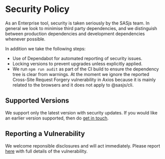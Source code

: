 # Security Policy

As an Enterprise tool, security is taken seriously by the SASjs team. In general we look to minimise third party dependencies, and we distinguish between production dependencies and development dependencies whenever possible.

In addition we take the following steps:

- Use of Dependabot for automated reporting of security issues.
- Locking versions to prevent upgrades unless explicitly applied.
- We run `npm run audit` as part of the CI build to ensure the dependency tree is clear from warnings. At the moment we ignore the reported Cross-Site Request Forgery vulnerability in Axios because it is mainly related to the browsers and it does not apply to @sasjs/cli.

## Supported Versions

We support only the latest version with security updates. If you would like an earlier version supported, then do [get in touch](https://sasapps.io/contact-us).

## Reporting a Vulnerability

We welcome reponsible disclosures and will act immediately. Please report [here](https://sasapps.io/contact-us) with full details of the vulnerability.
